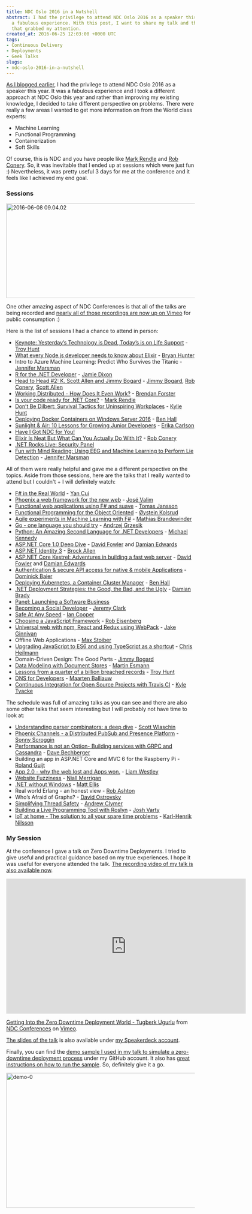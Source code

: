 ```yaml
---
title: NDC Oslo 2016 in a Nutshell
abstract: I had the privilege to attend NDC Oslo 2016 as a speaker this year. It was
  a fabulous experience. With this post, I want to share my talk and the list of sessions
  that grabbed my attention.
created_at: 2016-06-25 12:03:00 +0000 UTC
tags:
- Continuous Delivery
- Deployments
- Geek Talks
slugs:
- ndc-oslo-2016-in-a-nutshell
---
```


<p><a href="http://www.tugberkugurlu.com/archive/off-to-oslo-for-ndc-developer-conference">As I blogged earlier</a>, I had the privilege to attend NDC Oslo 2016 as a speaker this year. It was a fabulous experience and I took a different approach at NDC Oslo this year and rather than improving my existing knowledge, I decided to take different perspective on problems. There were really a few areas I wanted to get more information on from the World class experts:  <ul> <li>Machine Learning  <li>Functional Programming  <li>Containerization  <li>Soft Skills</li></ul> <p>Of course, this is NDC and you have people like <a href="http://twitter.com/markrendle">Mark Rendle</a> and <a href="http://twitter.com/robconery">Rob Conery</a>. So, it was inevitable that I ended up at sessions which were just fun :) Nevertheless, it was pretty useful 3 days for me at the conference and it feels like I achieved my end goal.</p> <h3>Sessions</h3> <p><a href="https://tugberkugurlu.blob.core.windows.net/bloggyimages/82aba433-cf0e-43d2-bd71-d06584681fe0.jpg"><img title="2016-06-08 09.04.02" style="border-top: 0px; border-right: 0px; background-image: none; border-bottom: 0px; padding-top: 0px; padding-left: 0px; border-left: 0px; display: inline; padding-right: 0px" border="0" alt="2016-06-08 09.04.02" src="https://tugberkugurlu.blob.core.windows.net/bloggyimages/faa1e322-80df-43f2-b9c0-5494b27cd30d.jpg" width="644" height="252"></a></p> <p>One other amazing aspect of NDC Conferences is that all of the talks are being recorded and <a href="https://vimeo.com/channels/1086065">nearly all of those recordings are now up on Vimeo</a> for public consumption :)</p> <p>Here is the list of sessions I had a chance to attend in person:</p> <ul> <li><a href="https://vimeo.com/171897425">Keynote: Yesterday’s Technology is Dead, Today’s is on Life Support</a> - <a href="http://twitter.com/troyhunt">Troy Hunt</a> <li><a href="https://vimeo.com/171068992">What every Node.js developer needs to know about Elixir</a> - <a href="http://twitter.com/bryan_hunter">Bryan Hunter</a> <li>Intro to Azure Machine Learning: Predict Who Survives the Titanic - <a href="http://twitter.com/JenniferMarsman">Jennifer Marsman</a> <li><a href="https://vimeo.com/171950826">R for the .NET Developer</a> - <a href="http://twitter.com/jamie_dixon">Jamie Dixon</a> <li><a href="https://vimeo.com/171927601">Head to Head #2: K. Scott Allen and Jimmy Bogard</a> - <a href="http://twitter.com/jbogard">Jimmy Bogard</a>, <a href="http://twitter.com/robconery">Rob Conery</a>, <a href="http://twitter.com/Odetocode">Scott Allen</a> <li><a href="https://vimeo.com/171704558">Working Distributed - How Does It Even Work?</a> - <a href="http://twitter.com/shiftkey">Brendan Forster</a> <li><a href="https://vimeo.com/171704576">Is your code ready for .NET Core?</a> - <a href="http://twitter.com/markrendle">Mark Rendle</a> <li><a href="https://vimeo.com/171704602">Don’t Be Dilbert: Survival Tactics for Uninspiring Workplaces</a> - <a href="http://twitter.com/kyliemhunt">Kylie Hunt</a> <li><a href="https://vimeo.com/171704656">Deploying Docker Containers on Windows Server 2016</a> - <a href="http://twitter.com/Ben_Hall">Ben Hall</a> <li><a href="https://vimeo.com/171704691">Sunlight &amp; Air: 10 Lessons for Growing Junior Developers</a> - <a href="http://twitter.com/eacarlson">Erika Carlson</a> <li><a href="http://ndcoslo.com/talk/have-i-got-ndc-for-you/">Have I Got NDC for You!</a> <li><a href="https://vimeo.com/171317253">Elixir Is Neat But What Can You Actually Do With It?</a> - <a href="http://twitter.com/robconery">Rob Conery</a> <li><a href="https://vimeo.com/171317267">.NET Rocks Live: Security Panel</a> <li><a href="https://vimeo.com/171319752">Fun with Mind Reading: Using EEG and Machine Learning to Perform Lie Detection</a> - <a href="http://twitter.com/JenniferMarsman">Jennifer Marsman</a></li></ul> <p>All of them were really helpful and gave me a different perspective on the topics. Aside from those sessions, here are the talks that I really wanted to attend but I couldn't + I will definitely watch:</p> <ul> <li><a href="https://vimeo.com/171942750">F# in the Real World</a> - <a href="http://twitter.com/theburningmonk">Yan Cui</a> <li><a href="https://vimeo.com/172009502">Phoenix a web framework for the new web</a> - <a href="http://twitter.com/josevalim">José Valim</a> <li><a href="https://vimeo.com/171704578">Functional web applications using F# and suave</a> - <a href="http://twitter.com/TomasJansson">Tomas Jansson</a> <li><a href="https://vimeo.com/171317258">Functional Programming for the Object Oriented</a> - <a href="http://ndcoslo.com/speaker/%C3%B8ystein-kolsrud/">Øystein Kolsrud</a> <li><a href="https://vimeo.com/171704652">Agile experiments in Machine Learning with F#</a> - <a href="http://twitter.com/brandewinder">Mathias Brandewinder</a> <li><a href="https://vimeo.com/171319755">Go - one language you should try</a> - <a href="https://twitter.com/ags313">Andrzej Grzesik</a> <li><a href="https://vimeo.com/171319736">Python: An Amazing Second Language for .NET Developers</a> - <a href="http://twitter.com/mkennedy">Michael Kennedy</a> <li><a href="https://vimeo.com/171995866">ASP.NET Core 1.0 Deep Dive</a> - <a href="http://twitter.com/davidfowl">David Fowler</a> and <a href="http://twitter.com/DamianEdwards">Damian Edwards</a> <li><a href="https://vimeo.com/172009501">ASP.NET Identity 3</a> - <a href="http://twitter.com/brocklallen">Brock Allen</a> <li><a href="https://vimeo.com/172009499">ASP.NET Core Kestrel: Adventures in building a fast web server</a> - <a href="http://twitter.com/davidfowl">David Fowler</a> and <a href="http://twitter.com/DamianEdwards">Damian Edwards</a> <li><a href="https://vimeo.com/171942749">Authentication &amp; secure API access for native &amp; mobile Applications</a> - <a href="http://twitter.com/leastprivilege">Dominick Baier</a> <li><a href="https://vimeo.com/171704635">Deploying Kubernetes, a Container Cluster Manager</a> - <a href="http://twitter.com/Ben_Hall">Ben Hall</a> <li><a href="https://vimeo.com/171950824">.NET Deployment Strategies: the Good, the Bad, and the Ugly</a> - <a href="http://twitter.com/damovisa">Damian Brady</a> <li><a href="https://vimeo.com/171317239">Panel: Launching a Software Business</a> <li><a href="https://vimeo.com/171078099">Becoming a Social Developer</a> - <a href="http://twitter.com/jeremybytes">Jeremy Clark</a> <li><a href="https://vimeo.com/171704646">Safe At Any Speed</a> - <a href="http://twitter.com/ICooper">Ian Cooper</a> <li><a href="https://vimeo.com/170598656">Choosing a JavaScript Framework</a> - <a href="http://twitter.com/EisenbergEffect">Rob Eisenberg</a> <li><a href="https://vimeo.com/171996395">Universal web with npm, React and Redux using WebPack</a> - <a href="http://twitter.com/JakeGinnivan">Jake Ginnivan</a> <li>Offline Web Applications - <a href="http://ndcoslo.com/speaker/max-stoiber">Max Stoiber</a> <li><a href="https://vimeo.com/171319745">Upgrading JavaScript to ES6 and using TypeScript as a shortcut</a> - <a href="http://twitter.com/@codepo8">Chris Heilmann</a> <li>Domain-Driven Design: The Good Parts - <a href="http://twitter.com/jbogard">Jimmy Bogard</a> <li><a href="https://vimeo.com/172009503">Data Modeling with Document Stores</a> - <a href="http://twitter.com/martinesmann">Martin Esmann</a> <li><a href="https://vimeo.com/171704683">Lessons from a quarter of a billion breached records</a> - <a href="http://twitter.com/troyhunt">Troy Hunt</a> <li><a href="https://vimeo.com/171319744">DNS for Developers</a> - <a href="http://twitter.com/maartenballiauw">Maarten Balliauw</a> <li><a href="https://vimeo.com/171317281">Continuous Integration for Open Source Projects with Travis CI</a> - <a href="http://twitter.com/geekgonenomad">Kyle Tyacke</a></li></ul> <p>The schedule was full of amazing talks as you can see and there are also some other talks that seem interesting but I will probably not have time to look at:</p> <ul> <li><a href="https://vimeo.com/171704565">Understanding parser combinators: a deep dive</a> - <a href="http://twitter.com/ScottWlaschin">Scott Wlaschin</a> <li><a href="https://vimeo.com/171317273">Phoenix Channels - a Distributed PubSub and Presence Platform</a> - <a href="http://twitter.com/scrogson">Sonny Scroggin</a> <li><a href="https://vimeo.com/171704575">Performance is not an Option- Building services with GRPC and Cassandra</a> - <a href="http://twitter.com/bechbd">Dave Bechberger</a> <li>Building an app in ASP.NET Core and MVC 6 for the Raspberry Pi - <a href="http://twitter.com/rolandguijt">Roland Guijt</a> <li><a href="https://vimeo.com/171704625">App 2.0 - why the web lost and Apps won.</a> - <a href="http://twitter.com/westleyl">Liam Westley</a> <li><a href="https://vimeo.com/171704614">Website Fuzziness</a> - <a href="http://twitter.com/nmerrigan">Niall Merrigan</a> <li><a href="https://vimeo.com/171704554">.NET without Windows</a> - <a href="http://twitter.com/citizenmatt">Matt Ellis</a> <li>Real world Erlang - an honest view - <a href="http://twitter.com/robashton">Rob Ashton</a> <li>Who’s Afraid of Graphs? - <a href="http://twitter.com/DavidOstrovsky">David Ostrovsky</a> <li><a href="https://vimeo.com/171704620">Simplifying Thread Safety</a> - <a href="http://twitter.com/andrewclymer">Andrew Clymer</a> <li><a href="https://vimeo.com/171317263">Building a Live Programming Tool with Roslyn</a> - <a href="http://twitter.com/ThisIsJoshVarty">Josh Varty</a> <li><a href="https://vimeo.com/171927610">IoT at home - The solution to all your spare time problems</a> - <a href="https://twitter.com/khnilsson">Karl-Henrik Nilsson</a></li></ul> <h3>My Session</h3> <p>At the conference I gave a talk on Zero Downtime Deployments. I tried to give useful and practical guidance based on my true experiences. I hope it was useful for everyone attended the talk. <a href="https://vimeo.com/171317249">The recording video of my talk is also available now</a>.</p><iframe height="360" src="https://player.vimeo.com/video/171317249" frameborder="0" width="640" allowfullscreen mozallowfullscreen webkitallowfullscreen></iframe> <p><a href="https://vimeo.com/171317249">Getting Into the Zero Downtime Deployment World - Tugberk Ugurlu</a> from <a href="https://vimeo.com/ndcconferences">NDC Conferences</a> on <a href="https://vimeo.com">Vimeo</a>.</p> <p><a href="https://speakerdeck.com/tourismgeek/getting-into-the-zero-downtime-deployment-world">The slides of the talk</a> is also available under <a href="https://speakerdeck.com/tourismgeek">my Speakerdeck account</a>.</p><script async class="speakerdeck-embed" data-id="4a5666b835cc446e8f705d6721e54eda" data-ratio="1.77777777777778" src="//speakerdeck.com/assets/embed.js"></script> <p>Finally, you can find the <a href="https://github.com/tugberkugurlu/AspNetCoreSamples/tree/ndcoslo2016/haproxy-zero-downtime-sample">demo sample I used in my talk to simulate a zero-downtime deployment process</a> under my GitHub account. It also has <a href="https://github.com/tugberkugurlu/AspNetCoreSamples/tree/ndcoslo2016/haproxy-zero-downtime-sample#readme">great instructions on how to run the sample</a>. So, definitely give it a go.</p> <p><a href="https://tugberkugurlu.blob.core.windows.net/bloggyimages/d236711b-814b-471f-a569-16037ea543e7.gif"><img title="demo-0" style="display: inline" alt="demo-0" src="https://tugberkugurlu.blob.core.windows.net/bloggyimages/b11f81d6-78f2-4eb4-a084-19976882a3fd.gif" width="640" height="360"></a></p>  